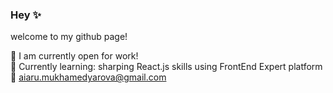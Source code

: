 ### Hey ✨
welcome to my github page!

🔭 I am currently open for work!  
🌱 Currently learning: sharping React.js skills using FrontEnd Expert platform  
💬 aiaru.mukhamedyarova@gmail.com  

